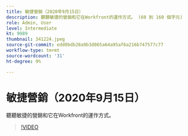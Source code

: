 ```yaml
---
title: 敏捷營銷（2020年9月15日）
description: 聽聽敏捷的營銷和它在Workfront的運作方式。 (60 到 160 個字元)
role: Admin, User
level: Intermediate
kt: 9989
thumbnail: 341224.jpeg
source-git-commit: edd0bdb28a9b3d065a64a95af6a216b747577c77
workflow-type: tm+mt
source-wordcount: '31'
ht-degree: 9%

---
```


# 敏捷營銷（2020年9月15日）

聽聽敏捷的營銷和它在Workfront的運作方式。

>[!VIDEO](https://video.tv.adobe.com/v/341224/?quality=12&learn=on)
